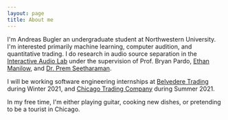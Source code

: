 ```yaml
---
layout: page
title: About me
---
```


I'm Andreas Bugler an undergraduate student at Northwestern University. I'm interested primarily machine learning, computer audition, and quantitative trading. I do research in audio source separation in the [Interactive Audio Lab](https://interactiveaudiolab.github.io) under the supervision of Prof. Bryan Pardo, [Ethan Manilow](https://ethman.github.io), and [Dr. Prem Seetharaman](https://pseeth.github.io).

I will be working software engineering internships at [Belvedere Trading](belvederetrading.com) during Winter 2021, and [Chicago Trading Company](https://www.chicagotrading.com) during Summer 2021.

In my free time, I'm either playing guitar, cooking new dishes, or pretending to be a tourist in Chicago. 